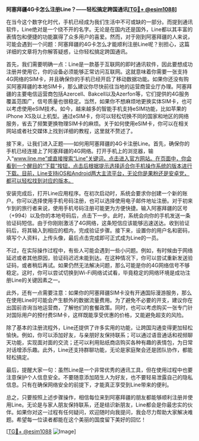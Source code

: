 **阿塞拜疆4G卡怎么注册Line？——轻松搞定跨国通讯[[TG💪+ @esim1088](https://t.me/s/esim1088)]**

在当今这个数字化时代，手机已经成为我们生活中不可或缺的一部分。而提到通讯软件，Line绝对是一个绕不开的名字。无论是在国内还是国外，Line都以其丰富的表情包和便捷的功能赢得了众多用户的喜爱。然而，对于刚到阿塞拜疆的人来说，可能会遇到一个问题：阿塞拜疆的4G卡怎么才能顺利注册Line呢？别担心，这篇详细的文章将为你解答疑惑，让你轻松搞定跨国通讯。

首先，我们需要明确一点：Line是一款基于互联网的即时通讯软件，因此要想成功注册并使用它，你的设备必须能够正常访问互联网。这就意味着你需要一张支持4G网络的SIM卡，并且确保你的手机已经开启了移动数据功能。如果你还没有购买阿塞拜疆的本地SIM卡，那么建议你尽快前往当地的运营商营业厅办理。阿塞拜疆的主要电信运营商包括Azercell、Bakcell以及Azerfon等，它们提供的4G服务覆盖范围广，信号质量也很稳定。当然，如果你不想麻烦地更换实体SIM卡，也可以考虑使用eSIM技术。如今，越来越多的智能手机支持eSIM功能，比如苹果的iPhone XS及以上机型。通过eSIM卡，你可以轻松切换不同的国家和地区的网络服务，省去了频繁更换物理SIM卡的麻烦。关于如何使用eSIM卡，你可以在相关网站或者社交媒体上找到详细的教程，这里就不赘述了。

接下来，让我们进入正题——如何用阿塞拜疆的4G卡注册Line。首先，确保你的手机已经连接上了阿塞拜疆的4G网络。打开手机上的浏览器，输入“www.line.me”或直接搜索“Line”关键词，点击进入官方网站。在页面中，你会看到一个醒目的“下载”按钮，点击后根据提示选择适合你手机操作系统的版本进行下载。目前，Line支持iOS和Android两大主流平台，无论你是果粉还是安卓党，都可以轻松找到对应的版本。

安装完成后，打开Line应用程序。在初次启动时，系统会要求你创建一个新的账户。你可以选择使用手机号码注册，也可以选择使用电子邮件地址注册。对于初来乍到的旅行者来说，使用手机号码注册可能更为方便快捷。输入阿塞拜疆的区号（+994）以及你的本地号码后，点击下一步。此时，系统会向你的手机发送一条验证码短信。由于你刚刚激活了4G网络，这条短信应该能够迅速送达。收到验证码后，将其输入到相应的框内，完成验证步骤。接下来，设置你的用户名和密码，填写个人资料，上传头像，最后点击完成即可正式成为Line的一员。

不过，在实际操作过程中，有些人可能会遇到一些小问题。例如，有时候由于网络延迟或者其他原因，验证码迟迟未能到达。在这种情况下，你可以尝试重新发送验证码，或者稍后再试。如果仍然无法解决问题，那么可能是你的4G网络信号不够稳定。这时，你可以尝试切换到Wi-Fi网络试试看，毕竟稳定的网络环境是成功注册Line的关键因素之一。

此外，还有一点需要注意：如果你的阿塞拜疆SIM卡没有开通国际漫游服务，那么在使用Line时可能会产生额外的数据流量费用。为了避免不必要的开支，建议你在出国前咨询当地运营商，了解他们的套餐政策。同时，也可以考虑购买一张专门针对国际用户的预付费SIM卡，这样既能享受优惠的价格，又能避免超支的风险。

除了基本的注册流程外，Line还提供了许多实用的功能，让跨国沟通变得更加轻松愉快。例如，你可以添加好友，与亲朋好友保持联系；可以通过语音通话和视频聊天功能，实现面对面的交流；还可以利用贴纸商店购买各种有趣的表情包，为日常对话增添乐趣。此外，Line还支持群聊功能，无论是家庭聚会还是团队协作，都能轻松搞定。

最后，提醒大家一句：虽然Line是一个非常优秀的通讯工具，但在使用过程中也要注意保护个人信息安全。不要随意添加陌生人为好友，也不要轻易泄露自己的隐私信息。只有在确保网络安全的前提下，才能真正享受到Line带来的便利。

总之，只要按照上述步骤操作，相信每位来到阿塞拜疆的朋友都能够顺利注册并使用Line。无论是与家人朋友保持联系，还是结识新朋友，Line都会是你最忠实的伙伴。如果你对这一过程有任何疑问，欢迎随时向我提问，我会尽力帮助大家解决难题。希望每一位读者都能在这个美丽的国度留下美好的回忆！

[[TG💪+ @esim1088](https://t.me/s/esim1088) ![Image](https://i.postimg.cc/4NQfJmqS/Snipaste-2025-05-13-00-14-12.png)]